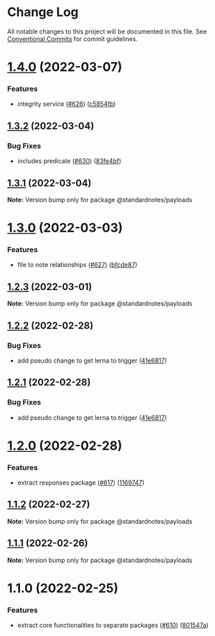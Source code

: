 # Change Log

All notable changes to this project will be documented in this file.
See [Conventional Commits](https://conventionalcommits.org) for commit guidelines.

# [1.4.0](https://github.com/standardnotes/snjs/compare/@standardnotes/payloads@1.3.2...@standardnotes/payloads@1.4.0) (2022-03-07)


### Features

* integrity service ([#626](https://github.com/standardnotes/snjs/issues/626)) ([c5854fb](https://github.com/standardnotes/snjs/commit/c5854fb912dbe585516eeac3dde73573586c4e67))





## [1.3.2](https://github.com/standardnotes/snjs/compare/@standardnotes/payloads@1.3.1...@standardnotes/payloads@1.3.2) (2022-03-04)


### Bug Fixes

* includes predicate ([#630](https://github.com/standardnotes/snjs/issues/630)) ([83fe4bf](https://github.com/standardnotes/snjs/commit/83fe4bfa7e24ccd68f92eb50ceee161a7253e9cf))





## [1.3.1](https://github.com/standardnotes/snjs/compare/@standardnotes/payloads@1.3.0...@standardnotes/payloads@1.3.1) (2022-03-04)

**Note:** Version bump only for package @standardnotes/payloads





# [1.3.0](https://github.com/standardnotes/snjs/compare/@standardnotes/payloads@1.2.3...@standardnotes/payloads@1.3.0) (2022-03-03)


### Features

* file to note relationships ([#627](https://github.com/standardnotes/snjs/issues/627)) ([bfcde87](https://github.com/standardnotes/snjs/commit/bfcde8764906b29ab6644d5b1a475fa61b950fee))





## [1.2.3](https://github.com/standardnotes/snjs/compare/@standardnotes/payloads@1.2.2...@standardnotes/payloads@1.2.3) (2022-03-01)

**Note:** Version bump only for package @standardnotes/payloads





## [1.2.2](https://github.com/standardnotes/snjs/compare/@standardnotes/payloads@1.2.0...@standardnotes/payloads@1.2.2) (2022-02-28)


### Bug Fixes

* add pseudo change to get lerna to trigger ([41e6817](https://github.com/standardnotes/snjs/commit/41e6817bbf726b0932cdf16f58622328b9e42803))





## [1.2.1](https://github.com/standardnotes/snjs/compare/@standardnotes/payloads@1.2.0...@standardnotes/payloads@1.2.1) (2022-02-28)


### Bug Fixes

* add pseudo change to get lerna to trigger ([41e6817](https://github.com/standardnotes/snjs/commit/41e6817bbf726b0932cdf16f58622328b9e42803))





# [1.2.0](https://github.com/standardnotes/snjs/compare/@standardnotes/payloads@1.1.2...@standardnotes/payloads@1.2.0) (2022-02-28)


### Features

* extract responses package ([#617](https://github.com/standardnotes/snjs/issues/617)) ([1169747](https://github.com/standardnotes/snjs/commit/11697471052f94b37202df7fb560a79c5d65d573))





## [1.1.2](https://github.com/standardnotes/snjs/compare/@standardnotes/payloads@1.1.1...@standardnotes/payloads@1.1.2) (2022-02-27)

**Note:** Version bump only for package @standardnotes/payloads





## [1.1.1](https://github.com/standardnotes/snjs/compare/@standardnotes/payloads@1.1.0...@standardnotes/payloads@1.1.1) (2022-02-26)

**Note:** Version bump only for package @standardnotes/payloads





# 1.1.0 (2022-02-25)


### Features

* extract core functionalities to separate packages ([#610](https://github.com/standardnotes/snjs/issues/610)) ([801547a](https://github.com/standardnotes/snjs/commit/801547a71614ad51a92fb249eaa184ed46a44aac))
